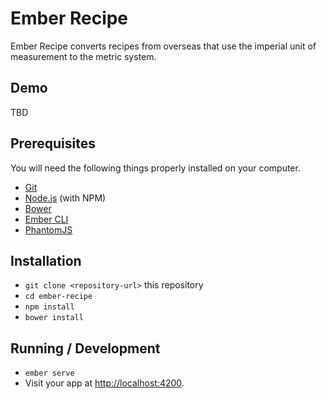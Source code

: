 # Ember Recipe
Ember Recipe converts recipes from overseas that use the imperial unit of measurement to the metric system. 

## Demo

TBD

## Prerequisites

You will need the following things properly installed on your computer.

* [Git](https://git-scm.com/)
* [Node.js](https://nodejs.org/) (with NPM)
* [Bower](https://bower.io/)
* [Ember CLI](https://ember-cli.com/)
* [PhantomJS](http://phantomjs.org/)

## Installation

* `git clone <repository-url>` this repository
* `cd ember-recipe`
* `npm install`
* `bower install`

## Running / Development

* `ember serve`
* Visit your app at [http://localhost:4200](http://localhost:4200).
